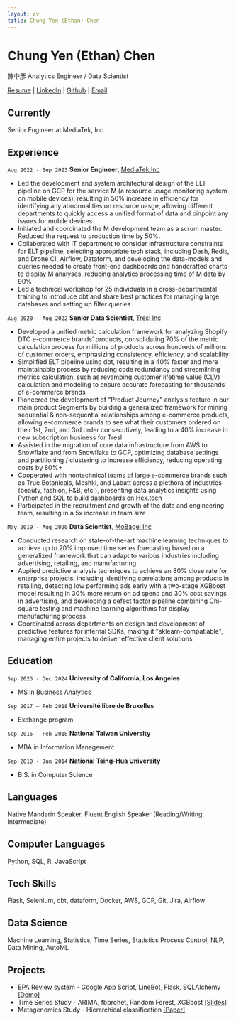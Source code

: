 ```yaml
---
layout: cv
title: Chung Yen (Ethan) Chen
---
```

# Chung Yen (Ethan) Chen
陳中彥
Analytics Engineer / Data Scientist

<div id="webaddress">
    <a href="https://ethancychen-tw.github.io/markdown-cv/">Resume</a> |
    <a href="https://www.linkedin.com/in/ethancychen/">LinkedIn</a> | 
    <a href="https://github.com/ethancychen-tw">Github</a> | 
    <a href="ethan.cychen@gmail.com">Email</a>
</div>


## Currently

Senior Engineer at MediaTek, Inc

## Experience

`Aug 2022 - Sep 2023`
__Senior Engineer__, [MediaTek Inc](https://i.mediatek.com/)

- Led the development and system architectural design of the ELT pipeline on GCP for the service M (a resource usage monitoring system on mobile devices), resulting in 50% increase in efficiency for identifying any abnormalities on resource uasge, allowing different departments to quickly access a unified format of data and pinpoint any issues for mobile devices
- Initiated and coordinated the M development team as a scrum master. Reduced the request to production time by 50%.
- Collaborated with IT department to consider infrastructure constraints for ELT pipeline, selecting appropriate tech stack, including Dash, Redis, and Drone CI, Airflow, Dataform, and developing the data-models and queries needed to create front-end dashboards and handcrafted charts to display M analyses, reducing analytics processing time of M data by 90%
- Led a technical workshop for 25 individuals in a cross-departmental training to introduce dbt and share best practices for managing large databases and setting up filter queries

`Aug 2020 - Aug 2022`
__Senior Data Scientist__, [Tresl Inc](https://www.tresl.co/)

- Developed a unified metric calculation framework for analyzing Shopify DTC e-commerce brands’ products, consolidating 70% of the metric calculation process for millions of products across hundreds of millions of customer orders, emphasizing consistency, efficiency, and scalability
- Simplified ELT pipeline using dbt, resulting in a 40% faster and more maintainable process by reducing code redundancy and streamlining metrics calculation, such as revamping customer lifetime value (CLV) calculation and modeling to ensure accurate forecasting for thousands of e-commerce brands
- Pioneered the development of "Product Journey" analysis feature in our main product Segments by building a generalized framework for mining sequential & non-sequential relationships among e-commerce products, allowing e-commerce brands to see what their customers ordered on their 1st, 2nd, and 3rd order consecutively, leading to a 40% increase in new subscription business for Tresl
- Assisted in the migration of core data infrastructure from AWS to Snowflake and from Snowflake to GCP, optimizing database settings and partitioning / clustering to increase efficiency, reducing operating costs by 80%+
- Cooperated with nontechnical teams of large e-commerce brands such as True Botanicals, Meshki, and Labatt across a plethora of industries (beauty, fashion, F&B, etc.), presenting data analytics insights using Python and SQL to build dashboards on Hex.tech
- Participated in the recruitment and growth of the data and engineering team, resulting in a 5x increase in team size

`May 2019 - Aug 2020`
__Data Scientist__, [MoBagel Inc](https://mobagel.com/)

- Conducted research on state-of-the-art machine learning techniques to achieve up to 20% improved time series forecasting based on a generalized framework that can adapt to various industries including advertising, retailing, and manufacturing
- Applied predictive analysis techniques to achieve an 80% close rate for enterprise projects, including identifying correlations among products in retailing, detecting low performing ads early with a two-stage XGBoost model resulting in 30% more return on ad spend and 30% cost savings in advertising, and developing a defect factor pipeline combining Chi-square testing and machine learning algorithms for display manufacturing process
- Coordinated across departments on design and development of predictive features for internal SDKs, making it "sklearn-compatiable", managing entire projects to deliver effective client solutions

## Education

`Sep 2023 - Dec 2024`
__University of California, Los Angeles__

- MS in Business Analytics

`Sep 2017 – Feb 2018`
__Université libre de Bruxelles__

- Exchange program					 

`Sep 2015 - Feb 2018`
__National Taiwan University__

- MBA in Information Management

`Sep 2010 - Jun 2014`
__National Tsing-Hua University__

- B.S. in Computer Science



## Languages 
Native Mandarin Speaker, Fluent English Speaker (Reading/Writing: Intermediate)

## Computer Languages
Python, SQL, R, JavaScript

## Tech Skills
Flask, Selenium, dbt, dataform, Docker, AWS, GCP, Git, Jira, Airflow

## Data Science
Machine Learning, Statistics, Time Series, Statistics Process Control, NLP, Data Mining, AutoML

## Projects

- EPA Review system - Google App Script, LineBot, Flask, SQLAlchemy [[Demo]](https://www.youtube.com/watch?v=nB1bcGiC-Fg)
- Time Series Study - ARIMA, fbprohet, Random Forest, XGBoost [[Slides]](https://drive.google.com/file/d/1zoOWbdjLv7xqhk1bVw7-llSBszcZx1u7/view)
- Metagenomics Study - Hierarchical classification [[Paper]](https://bmcbioinformatics.biomedcentral.com/articles/10.1186/s12859-019-2896-0)

<!-- ### Footer

Last updated: May 2013 -->


